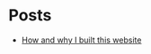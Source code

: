 # Posts

- [How and why I built this website](/posts.html?id=website)
<!-- - [How I run meetings](/posts.html?id=running-meetings) -->